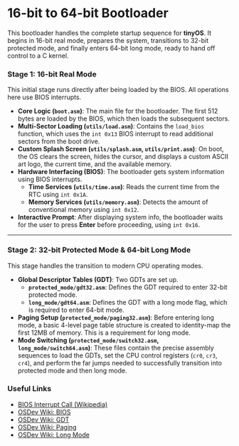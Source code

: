 # 16-bit to 64-bit Bootloader

This bootloader handles the complete startup sequence for **tinyOS**. It begins in 16-bit real mode, prepares the system, transitions to 32-bit protected mode, and finally enters 64-bit long mode, ready to hand off control to a C kernel.

### Stage 1: 16-bit Real Mode

This initial stage runs directly after being loaded by the BIOS. All operations here use BIOS interrupts.

* **Core Logic (`boot.asm`)**: The main file for the bootloader. The first 512 bytes are loaded by the BIOS, which then loads the subsequent sectors.
* **Multi-Sector Loading (`utils/load.asm`)**: Contains the `load_bios` function, which uses the `int 0x13` BIOS interrupt to read additional sectors from the boot drive.
* **Custom Splash Screen (`utils/splash.asm`, `utils/print.asm`)**: On boot, the OS clears the screen, hides the cursor, and displays a custom ASCII art logo, the current time, and the available memory.
* **Hardware Interfacing (BIOS)**: The bootloader gets system information using BIOS interrupts.
    * **Time Services (`utils/time.asm`)**: Reads the current time from the RTC using `int 0x1A`.
    * **Memory Services (`utils/memory.asm`)**: Detects the amount of conventional memory using `int 0x12`.
* **Interactive Prompt**: After displaying system info, the bootloader waits for the user to press **Enter** before proceeding, using `int 0x16`.

---

### Stage 2: 32-bit Protected Mode & 64-bit Long Mode

This stage handles the transition to modern CPU operating modes.

* **Global Descriptor Tables (GDT)**: Two GDTs are set up.
    * **`protected_mode/gdt32.asm`**: Defines the GDT required to enter 32-bit protected mode.
    * **`long_mode/gdt64.asm`**: Defines the GDT with a long mode flag, which is required to enter 64-bit mode.
* **Paging Setup (`protected_mode/paging32.asm`)**: Before entering long mode, a basic 4-level page table structure is created to identity-map the first 12MB of memory. This is a requirement for long mode.
* **Mode Switching (`protected_mode/switch32.asm`, `long_mode/switch64.asm`)**: These files contain the precise assembly sequences to load the GDTs, set the CPU control registers (`cr0`, `cr3`, `cr4`), and perform the far jumps needed to successfully transition into protected mode and then long mode.

### Useful Links
* [BIOS Interrupt Call (Wikipedia)](https://en.wikipedia.org/wiki/BIOS_interrupt_call)
* [OSDev Wiki: BIOS](https://wiki.osdev.org/BIOS)
* [OSDev Wiki: GDT](https://wiki.osdev.org/GDT)
* [OSDev Wiki: Paging](https://wiki.osdev.org/Paging)
* [OSDev Wiki: Long Mode](https://wiki.osdev.org/Long_Mode)